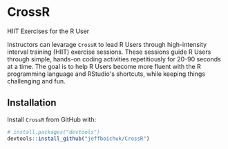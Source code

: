 # CrossR 
HIIT Exercises for the R User

Instructors can levarage `CrossR` to lead R Users through high-intensity
interval training (HIIT) exercise sessions. These sessions guide R Users through
simple, hands-on coding activities repetitiously for 20-90 seconds at a time.
The goal is to help R Users become more fluent with the R programming language
and RStudio's shortcuts, while keeping things challenging and fun.

## Installation
Install `CrossR` from GitHub with:

``` r 
# install.packages("devtools")
devtools::install_github("jeffboichuk/CrossR") 
```
